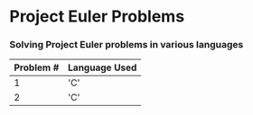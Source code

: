 # Project Euler Problems

### Solving Project Euler problems in various languages

Problem # | Language Used 
--------- | -------------
1         | 'C'
2	  | 'C'

